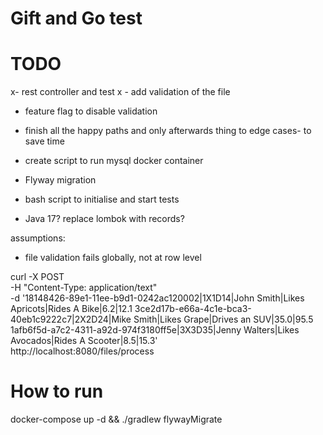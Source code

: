 # Gift and Go test


# TODO 

x- rest controller and test
x - add validation of the file
- feature flag to disable validation
- finish all the happy paths and only afterwards thing to edge cases-  to save time

- create script to run mysql docker container 
- Flyway migration
- bash script to initialise and start tests

- Java 17? replace lombok with records?


assumptions: 

- file validation fails globally, not at row level



curl -X POST \
    -H "Content-Type: application/text" \
    -d '18148426-89e1-11ee-b9d1-0242ac120002|1X1D14|John Smith|Likes Apricots|Rides A Bike|6.2|12.1
    3ce2d17b-e66a-4c1e-bca3-40eb1c9222c7|2X2D24|Mike Smith|Likes Grape|Drives an SUV|35.0|95.5
    1afb6f5d-a7c2-4311-a92d-974f3180ff5e|3X3D35|Jenny Walters|Likes Avocados|Rides A Scooter|8.5|15.3' \
    http://localhost:8080/files/process 


# How to run

docker-compose up -d && ./gradlew flywayMigrate

